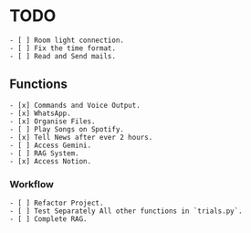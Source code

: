 # TODO

    - [ ] Room light connection.
    - [ ] Fix the time format.
    - [ ] Read and Send mails.

## Functions

    - [x] Commands and Voice Output.
    - [x] WhatsApp.
    - [x] Organise Files.
    - [ ] Play Songs on Spotify.
    - [x] Tell News after ever 2 hours.
    - [ ] Access Gemini.
    - [ ] RAG System.
    - [x] Access Notion.

### Workflow

    - [ ] Refactor Project.
    - [ ] Test Separately All other functions in `trials.py`.
    - [ ] Complete RAG.
